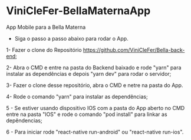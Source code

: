 # ViniCleFer-BellaMaternaApp
App Mobile para a Bella Materna

- Siga o passo a passo abaixo para rodar o App.

1- Fazer o clone do Repositório https://github.com/ViniCleFer/Bella-back-end;

2- Abra o CMD e entre na pasta do Backend baixado e rode "yarn" para instalar as dependências e depois "yarn dev" para rodar o servidor;

3- Fazer o clone desse repositório, abra o CMD e netre na pasta do App.

4- Rode o comando "yarn" para instalar as dependências;

5 - Se estiver usando dispositivo IOS com a pasta do App aberto no CMD entre na pasta "IOS" e rode o comando "pod install" para linkar as depêndencias;

6 - Para iniciar rode "react-native run-android" ou "react-native run-ios".
